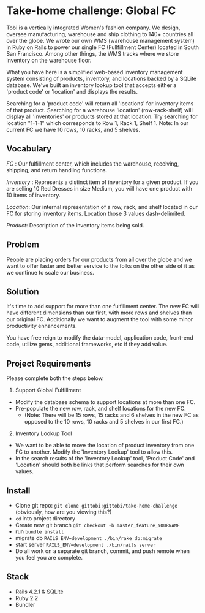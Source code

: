 # Take-home challenge: Global FC

Tobi is a vertically integrated Women's fashion company. We design, oversee manufacturing, warehouse and ship clothing to 140+ countries all over the globe. We wrote our own WMS (warehouse management system) in Ruby on Rails to power our single FC (Fullfillment Center) located in South San Francisco. Among other things, the WMS tracks where we store inventory on the warehouse floor.

What you have here is a simplified web-based inventory management system consisting of products, inventory, and locations backed by a SQLite database. We've built an inventory lookup tool that accepts either a 'product code' or 'location' and displays the results.

Searching for a 'product code' will return all 'locations' for inventory items of that product. Searching for a warehouse 'location' (row-rack-shelf) will display all 'inventories' or products stored at that location. Try searching for location "1-1-1"  which corresponds to Row 1, Rack 1, Shelf 1. Note: In our current FC we have 10 rows, 10 racks, and 5 shelves.

## Vocabulary
_FC_ : Our fulfillment center, which includes the warehouse, receiving, shipping, and return handling functions.

_Inventory_ : Represents a distinct item of inventory for a given product. If you are selling 10 Red Dresses in size Medium, you will have one product with 10 items of inventory.

_Location_: Our internal representation of a row, rack, and shelf located in our FC for storing inventory items. Location those 3 values dash-delimited.

_Product_: Description of the inventory items being sold.

## Problem

People are placing orders for our products from all over the globe and we want to offer faster and better service to the folks on the other side of it as we continue to scale our business. 

## Solution

It's time to add support for more than one fulfillment center. The new FC will have different dimensions than our first, with more rows and shelves than our original FC. Additionally we want to augment the tool with some minor productivity enhancements.

You have free reign to modify the data-model, application code, front-end code, utilize gems, additional frameworks, etc if they add value.

## Project Requirements

Please complete both the steps below. 

1. Support Global Fulfillment

 - Modify the database schema to support locations at more than one FC. 
 - Pre-populate the new row, rack, and shelf locations for the new FC. 
   - (Note: There will be 15 rows, 15 racks and 6 shelves in the new FC as opposed to the 10 rows, 10 racks and 5 shelves in our first FC.)

2. Inventory Lookup Tool

  - We want to be able to move the location of product inventory from one FC to another. Modify the 'Inventory Lookup' tool to allow this.
  - In the search results of the 'Inventory Lookup' tool, 'Product Code' and 'Location' should both be links that perform searches for their own values.


## Install

- Clone git repo: ```git clone gittobi:gittobi/take-home-challenge``` (obviously, how are you viewing this?)
- ```cd``` into project directory
- Create new git branch ```git checkout -b master_feature_YOURNAME```
- run ```bundle install```
- migrate db ```RAILS_ENV=development ./bin/rake db:migrate```
- start server ```RAILS_ENV=development ./bin/rails server```
- Do all work on a separate git branch, commit, and push remote when you feel you are complete.

## Stack
- Rails 4.2.1 & SQLite
- Ruby 2.2
- Bundler
